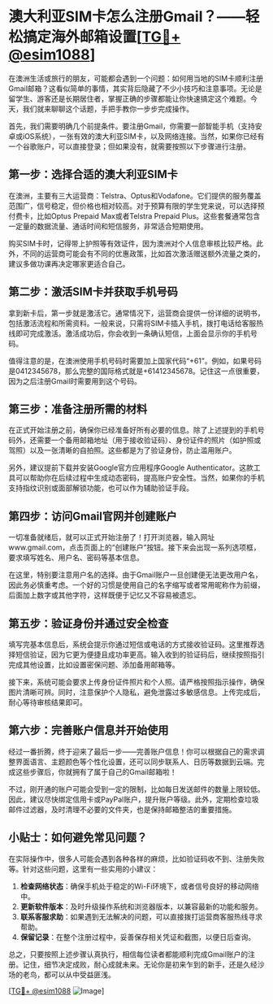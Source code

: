 # 澳大利亚SIM卡怎么注册Gmail？——轻松搞定海外邮箱设置[[TG💪+ @esim1088](https://t.me/s/esim1088)]

在澳洲生活或旅行的朋友，可能都会遇到一个问题：如何用当地的SIM卡顺利注册Gmail邮箱？这看似简单的事情，其实背后隐藏了不少小技巧和注意事项。无论是留学生、游客还是长期居住者，掌握正确的步骤都能让你快速搞定这个难题。今天，我们就来聊聊这个话题，手把手教你一步步完成操作。

首先，我们需要明确几个前提条件。要注册Gmail，你需要一部智能手机（支持安卓或iOS系统），一张有效的澳大利亚SIM卡，以及网络连接。当然，如果你已经有一个谷歌账户，可以直接登录；但如果没有，就需要按照以下步骤进行注册。

## 第一步：选择合适的澳大利亚SIM卡

在澳洲，主要有三大运营商：Telstra、Optus和Vodafone。它们提供的服务覆盖范围广，信号稳定，但价格也相对较高。对于预算有限的学生党来说，可以选择预付费卡，比如Optus Prepaid Max或者Telstra Prepaid Plus。这些套餐通常包含一定量的数据流量、通话时间和短信服务，非常适合短期使用。

购买SIM卡时，记得带上护照等有效证件，因为澳洲对个人信息审核比较严格。此外，不同的运营商可能会有不同的优惠政策，比如首次激活赠送额外流量之类的，建议多做功课再决定哪家更适合自己。

## 第二步：激活SIM卡并获取手机号码

拿到新卡后，第一步就是激活它。通常情况下，运营商会提供一份详细的说明书，包括激活流程和所需资料。一般来说，只需将SIM卡插入手机，拨打电话给客服热线即可完成激活。激活成功后，你会收到一条确认短信，上面会显示你的手机号码。

值得注意的是，在澳洲使用手机号码时需要加上国家代码“+61”。例如，如果号码是0412345678，那么完整的国际格式就是+61412345678。记住这一点很重要，因为之后注册Gmail时需要用到这个号码。

## 第三步：准备注册所需的材料

在正式开始注册之前，确保你已经准备好所有必要的信息。除了上述提到的手机号码外，还需要一个备用邮箱地址（用于接收验证码）、身份证件的照片（如护照或驾照）以及一张清晰的自拍照。这些都是为了验证身份，防止滥用账户。

另外，建议提前下载并安装Google官方应用程序Google Authenticator。这款工具可以帮助你在后续过程中生成动态密码，提高账户安全性。当然，如果你的手机支持指纹识别或面部解锁功能，也可以作为辅助验证手段。

## 第四步：访问Gmail官网并创建账户

一切准备就绪后，就可以正式开始注册了！打开浏览器，输入网址www.gmail.com，点击页面上的“创建账户”按钮。接下来会出现一系列选项框，要求填写姓名、用户名、密码等基本信息。

在这里，特别要注意用户名的选择。由于Gmail账户一旦创建便无法更改用户名，因此务必慎重考虑。一个好的习惯是使用自己的名字缩写或者常用昵称作为前缀，后面加上数字或其他字符，这样既便于记忆又不容易被遗忘。

## 第五步：验证身份并通过安全检查

填写完基本信息后，系统会提示你通过短信或电话的方式接收验证码。这里推荐选择短信验证，因为它更为便捷且成功率更高。输入收到的验证码后，继续按照指引完成其他设置，比如设置密保问题、添加备用邮箱等。

接下来，系统可能会要求上传身份证件照片和个人照。请严格按照指示操作，确保图片清晰可辨。同时，注意保护个人隐私，避免泄露过多敏感信息。上传完成后，耐心等待审核结果即可。

## 第六步：完善账户信息并开始使用

经过一番折腾，终于迎来了最后一步——完善账户信息！你可以根据自己的需求调整界面语言、主题颜色等个性化设置，还可以同步联系人、日历等数据到云端。完成这些步骤后，你就拥有了属于自己的Gmail邮箱啦！

不过，刚开通的账户可能会受到一定的限制，比如每日发送邮件的数量上限较低。因此，建议尽快绑定信用卡或PayPal账户，提升账户等级。此外，定期检查垃圾邮件过滤器，及时清理不必要的文件夹，也是保持邮箱整洁的重要措施。

## 小贴士：如何避免常见问题？

在实际操作中，很多人可能会遇到各种各样的麻烦，比如验证码收不到、注册失败等。针对这些问题，这里有一些实用的小建议：

1. **检查网络状态**：确保手机处于稳定的Wi-Fi环境下，或者信号良好的移动网络中。
2. **更新软件版本**：及时升级操作系统和浏览器版本，以兼容最新的功能和服务。
3. **联系客服求助**：如果遇到无法解决的问题，可以直接拨打运营商客服热线寻求帮助。
4. **保留记录**：在整个注册过程中，妥善保存相关凭证和截图，以便日后查询。

总之，只要按照上述步骤认真执行，相信每位读者都能顺利完成Gmail账户的注册。记住，细节决定成败，耐心成就未来。无论你是初来乍到的新手，还是久经沙场的老鸟，都可以从中受益匪浅。

[[TG💪+ @esim1088](https://t.me/s/esim1088) ![Image](https://i.postimg.cc/4NQfJmqS/Snipaste-2025-05-13-00-14-12.png)]